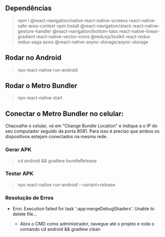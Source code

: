 ## Dependências

> npm i @react-navigation/native react-native-screens react-native-safe-area-context npm install @react-navigation/stack react-native-gesture-handler @react-navigation/bottom-tabs react-native-linear-gradient react-native-vector-icons @reduxjs/toolkit react-redux redux-saga axios @react-native-async-storage/async-storage

## Rodar no Android

> npx react-native run-android

## Rodar o Metro Bundler

> npx react-native start

## Conectar o Metro Bundler no celular:

Chacoalhe o celular, vá em "Change Bundle Location" e indique a o IP do seu computador seguido da porta 8081. Para isso é preciso que ambos os dispositivos estejam conectados na mesma rede.

### Gerar APK

> cd android && gradlew bundleRelease

### Testar APK

> npx react-native run-android --variant=release

### Resolução de Erros

- Erro: Execution failed for task ':app:mergeDebugShaders'. Unable to delete file...

  - Abra o CMD como administrador, navegue até o projeto e rode o comando cd android && gradlew clean
